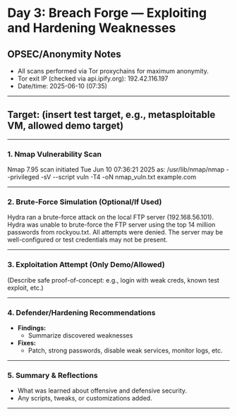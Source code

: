 # Day 3: Breach Forge — Exploiting and Hardening Weaknesses

## OPSEC/Anonymity Notes

- All scans performed via Tor proxychains for maximum anonymity.
- Tor exit IP (checked via api.ipify.org): 192.42.116.197
- Date/time: 2025-06-10 (07:35)

---

## Target: (insert test target, e.g., metasploitable VM, allowed demo target)

---

### 1. Nmap Vulnerability Scan

 Nmap 7.95 scan initiated Tue Jun 10 07:36:21 2025 as: /usr/lib/nmap/nmap --privileged -sV --script vuln -T4 -oN nmap_vuln.txt example.com



---

### 2. Brute-Force Simulation (Optional/If Used)

Hydra ran a brute-force attack on the local FTP server (192.168.56.101).
Hydra was unable to brute-force the FTP server using the top 14 million passwords from rockyou.txt.
All attempts were denied. The server may be well-configured or test credentials may not be present.


---

### 3. Exploitation Attempt (Only Demo/Allowed)

(Describe safe proof-of-concept: e.g., login with weak creds, known test exploit, etc.)


---

### 4. Defender/Hardening Recommendations

- **Findings:**  
  - Summarize discovered weaknesses
- **Fixes:**  
  - Patch, strong passwords, disable weak services, monitor logs, etc.

---

### 5. Summary & Reflections

- What was learned about offensive and defensive security.
- Any scripts, tweaks, or customizations added.

---


